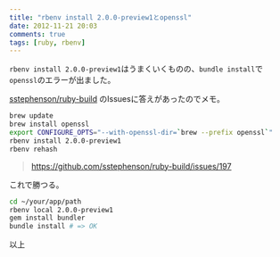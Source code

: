 ```yaml
---
title: "rbenv install 2.0.0-preview1とopenssl"
date: 2012-11-21 20:03
comments: true
tags: [ruby, rbenv]
---
```


`rbenv install 2.0.0-preview1`はうまくいくものの、`bundle install`で`openssl`のエラーが出ました。

[sstephenson/ruby-build](https://github.com/sstephenson/ruby-build) のIssuesに答えがあったのでメモ。

``` sh
brew update
brew install openssl
export CONFIGURE_OPTS="--with-openssl-dir=`brew --prefix openssl`"
rbenv install 2.0.0-preview1
rbenv rehash
```

> https://github.com/sstephenson/ruby-build/issues/197

これで勝つる。

``` sh
cd ~/your/app/path
rbenv local 2.0.0-preview1
gem install bundler
bundle install # => OK
```

以上

